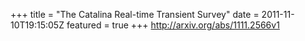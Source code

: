 +++
title = "The Catalina Real-time Transient Survey"
date = 2011-11-10T19:15:05Z
featured = true
+++
http://arxiv.org/abs/1111.2566v1